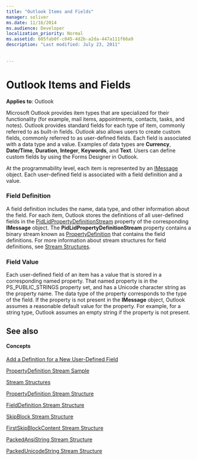 ```yaml
---
title: "Outlook Items and Fields"
manager: soliver
ms.date: 11/16/2014
ms.audience: Developer
localization_priority: Normal
ms.assetid: 605fab0f-c045-4d2b-a2da-447a111f66a9
description: "Last modified: July 23, 2011"
 
 
---
```


# Outlook Items and Fields

  
  
**Applies to**: Outlook 
  
Microsoft Outlook provides item types that are specialized for their functionality (for example, mail items, appointments, contacts, tasks, and notes). Outlook provides standard fields for each type of item, commonly referred to as built-in fields. Outlook also allows users to create custom fields, commonly referred to as user-defined fields. Each field is associated with a data type and a value. Examples of data types are **Currency**, **Date/Time**, **Duration**, **Integer**, **Keywords**, and **Text**. Users can define custom fields by using the Forms Designer in Outlook.
  
At the programmability level, each item is represented by an [IMessage](imessageimapiprop.md) object. Each user-defined field is associated with a field definition and a value. 
  
### Field Definition

A field definition includes the name, data type, and other information about the field. For each item, Outlook stores the definitions of all user-defined fields in the [PidLidPropertyDefinitionStream](pidlidpropertydefinitionstream-canonical-property.md) property of the corresponding **IMessage** object. The **PidLidPropertyDefinitionStream** property contains a binary stream known as [PropertyDefinition](propertydefinition-stream-structure.md) that contains the field definitions. For more information about stream structures for field definitions, see [Stream Structures](stream-structures.md).
  
### Field Value

Each user-defined field of an item has a value that is stored in a corresponding named property. That named property is in the PS_PUBLIC_STRINGS property set, and has a Unicode character string as the property name. The data type of the property corresponds to the type of the field. If the property is not present in the **IMessage** object, Outlook assumes a reasonable default value for the property. For example, for a string type, Outlook assumes an empty string if the property is not present. 
  
## See also

#### Concepts

[Add a Definition for a New User-Defined Field](how-to-add-a-definition-for-a-new-user-defined-field.md)
  
[PropertyDefinition Stream Sample](propertydefinition-stream-sample.md)
  
[Stream Structures](stream-structures.md)
  
[PropertyDefinition Stream Structure](propertydefinition-stream-structure.md)
  
[FieldDefinition Stream Structure](fielddefinition-stream-structure.md)
  
[SkipBlock Stream Structure](skipblock-stream-structure.md)
  
[FirstSkipBlockContent Stream Structure](firstskipblockcontent-stream-structure.md)
  
[PackedAnsiString Stream Structure](packedansistring-stream-structure.md)
  
[PackedUnicodeString Stream Structure](packedunicodestring-stream-structure.md)


